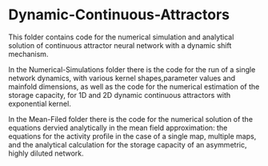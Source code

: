 # Dynamic-Continuous-Attractors
This folder contains code for the numerical simulation and analytical solution of continuous attractor neural network with a dynamic shift mechanism.

In the Numerical-Simulations folder there is the code for the run of a single network dynamics, with various kernel shapes,parameter values and mainfold dimensions, as well as the code for the numerical estimation of the storage capacity, for 1D and 2D dynamic continuous attractors with exponential kernel.

In the Mean-Filed folder there is the code for the numerical solution of the equations dervied analytically in the mean field approximation: the equations for the activity profile in the case of a single map, multiple maps, and the analytical calculation for the storage capacity of an asymmetric, highly diluted network.
